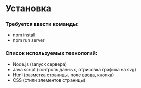 # Установка

### Требуется ввести команды:
- npm install
- npm run server

### Список используемых технологий:
- Node.js (запуск сервера)
- Java script  (контроль данных, отрисовка графика на svg)
- Html (разметка страницы, поле ввода, кнопка)
- CSS (стили элементов страницы)
